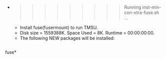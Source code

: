 * >>>>>>>>> Running inst-min-con-xtra-fuse.sh ...
  * Install fuse(fusermount) to run TMSU.
  * Disk size = 1559388K. Space Used = 8K. Runtime = 00:00:00:00.
  * The following NEW packages will be installed:
  ```bash
fuse*
  ```
